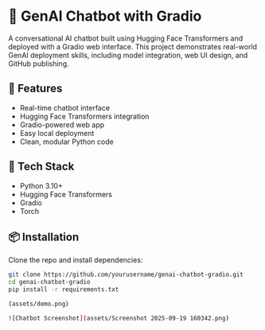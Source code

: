 # 🤖 GenAI Chatbot with Gradio

A conversational AI chatbot built using Hugging Face Transformers and deployed with a Gradio web interface. This project demonstrates real-world GenAI deployment skills, including model integration, web UI design, and GitHub publishing.

## 🚀 Features
- Real-time chatbot interface
- Hugging Face Transformers integration
- Gradio-powered web app
- Easy local deployment
- Clean, modular Python code

## 🧠 Tech Stack
- Python 3.10+
- Hugging Face Transformers
- Gradio
- Torch

## 📦 Installation

Clone the repo and install dependencies:

```bash
git clone https://github.com/yourusername/genai-chatbot-gradio.git
cd genai-chatbot-gradio
pip install -r requirements.txt

(assets/demo.png)

![Chatbot Screenshot](assets/Screenshot 2025-09-19 160342.png)

